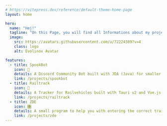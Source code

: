 ```yaml
---
# https://vitepress.dev/reference/default-theme-home-page
layout: home

hero:
  name: "Hej!"
  tagline: "On this Page, you will find all Informations about my projects!"
  image:
    src: https://avatars.githubusercontent.com/u/72224389?v=4
    class: logo
    alt: Evolinox Avatar

features:
  - title: SpookBot
    icon: 🤖
    details: A Discord Community Bot built with JDA (Java) for smaller Communities.
    link: /projects/spookbot
  - title: Railtrack
    icon: 🚉
    details: A Tracker for Railvehicles built with Tauri v2 and Vue.js.
    link: /projects/railtrack
  - title: ZDE
    icon: 🎛️
    details: A small program to help you with entering the correct train data.
    link: /projects/zde
---
```


